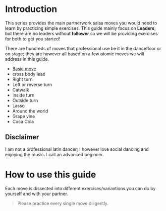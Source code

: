 # Introduction

This series provides the main partnerwork salsa moves you would need to learn by practicing simple exercises. This guide mainly focus on **Leaders**; but there are no leaders without **follower** so we will be providing exercises for both to get you started!

There are hundreds of moves that professional use be it in the dancefloor or on stage; they are however all based on a few atomic moves we will address in this guide.
- [Basic move](moves/basic-move.md)
- cross body lead
- Right turn
- Left or reverse turn
- Catwalk
- Inside turn
- Outside turn
- Lasso
- Around the world
- Grape vine
- Coca Cola


## Disclaimer
I am not a professional latin dancer; I however love social dancing and enjoying the music. I call an advanced beginner.

# How to use this guide
Each move is dissected into different exercises/variantions you can do by yourself and with your partner.
> Please practice every single move diligently.

